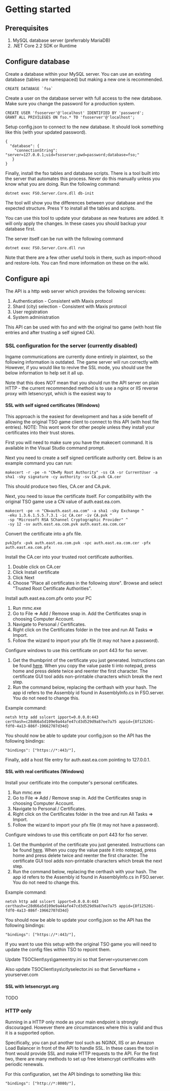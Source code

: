 # Getting started #
## Prerequisites ##
1. MySQL database server (preferrably MariaDB)
2. .NET Core 2.2 SDK or Runtime

## Configure database ##
Create a database within your MySQL server. You can use an existing database (tables are namespaced) but making a new one is recommended.

    CREATE DATABASE `fso`

Create a user on the database server with full access to the new database. Make sure you change the password for a production system.

    CREATE USER 'fsoserver'@'localhost' IDENTIFIED BY 'password';
    GRANT ALL PRIVILEGES ON fso.* TO 'fsoserver'@'localhost';

Setup config.json to connect to the new database. It should look something like this (with your updated password).

    {
      "database": {
    	"connectionString": "server=127.0.0.1;uid=fsoserver;pwd=password;database=fso;"
       }
    }
    
Finally, install the fso tables and database scripts. There is a tool built into the server that automates this process. Never do this manually unless you know what you are doing. Run the following command:

    dotnet exec FSO.Server.Core.dll db-init

The tool will show you the differences between your database and the expected structure. Press Y to install all the tables and scripts.

You can use this tool to update your database as new features are added. It will only apply the changes. In these cases you should backup your database first.

The server itself can be run with the following command

    dotnet exec FSO.Server.Core.dll run

Note that there are a few other useful tools in there, such as import-nhood and restore-lots. You can find more information on these on the wiki.

## Configure api ##
The API is a http web server which provides the following services:

1. Authentication - Consistent with Maxis protocol
2. Shard (city) selection - Consistent with Maxis protocol
3. User registration
4. System administration

This API can be used with fso and with the original tso game (with host file entries and after trusting a self signed CA).

### SSL configuration for the server (currently disabled) ###
Ingame communications are currently done entirely in plaintext, so the following information is outdated. The game server will run correctly with However, if you would like to revive the SSL mode, you should use the below information to help set it all up.

Note that this does *NOT* mean that you should run the API server on plain HTTP - the current recommended method is to use a nginx or IIS reverse proxy with letsencrypt, which is the easiest way to 

#### SSL with self signed certificates (Windows) ####
This approach is the easiest for development and has a side benefit of allowing the original TSO game client to connect to this API (with host file entries). NOTE: This wont work for other people unless they install your certificates into their trust stores.

First you will need to make sure you have the makecert command. It is available in the Visual Studio command prompt.

Next you need to create a self signed certificate authority cert. Below is an example command you can run:
    
    makecert -r -pe -n "CN=My Root Authority" -ss CA -sr CurrentUser -a sha1 -sky signature -cy authority -sv CA.pvk CA.cer

This should produce two files, CA.cer and CA.pvk.

Next, you need to issue the certificate itself. For compatibility with the original TSO game use a CN value of auth.east.ea.com.

    makecert -pe -n "CN=auth.east.ea.com" -a sha1 -sky Exchange ^
     -eku 1.3.6.1.5.5.7.3.1 -ic CA.cer -iv CA.pvk ^
     -sp "Microsoft RSA SChannel Cryptographic Provider" ^
     -sy 12 -sv auth.east.ea.com.pvk auth.east.ea.com.cer

Convert the certificate into a pfx file.

    pvk2pfx -pvk auth.east.ea.com.pvk -spc auth.east.ea.com.cer -pfx auth.east.ea.com.pfx

Install the CA.cer into your trusted root certificate authorities. 

1. Double click on CA.cer
2. Click Install certificate
3. Click Next
4. Choose "Place all certificates in the following store". Browse and select "Trusted Root Certificate Authorities".

Install auth.east.ea.com.pfx onto your PC

1. Run mmc.exe
2. Go to File => Add / Remove snap in. Add the Certificates snap in choosing Computer Account.
3. Navigate to Personal / Certificates.
4. Right click on the Certificates folder in the tree and run All Tasks => Import.
5. Follow the wizard to import your pfx file (it may not have a password).

Configure windows to use this certificate on port 443 for fso server.

1. Get the thumbprint of the certificate you just generated. Instructions can be found [here](https://msdn.microsoft.com/en-us/library/ms734695(v=vs.110).aspx). When you copy the value paste ti into notepad, press home and press delete twice and reenter the first character. The certificate GUI tool adds non-printable characters which break the next step.
2. Run the command below, replacing the certhash with your hash. The app id refers to the Assembly id found in AssemblyInfo.cs in FSO.server. You do not need to change this.

Example command:

    netsh http add sslcert ipport=0.0.0.0:443 certhash=c28d66a5d109e9a44afe47cd3d529d9a87ee7a75 appid={8f125201-fdf0-4a13-886f-19662707d34d}

You should now be able to update your config.json so the API has the following bindings:

    "bindings": ["https://*:443/"],

Finally, add a host file entry for auth.east.ea.com pointing to 127.0.0.1.

#### SSL with real certificates (Windows) ####
Install your certificate into the computer's personal certificates.

1. Run mmc.exe
2. Go to File => Add / Remove snap in. Add the Certificates snap in choosing Computer Account.
3. Navigate to Personal / Certificates.
4. Right click on the Certificates folder in the tree and run All Tasks => Import.
5. Follow the wizard to import your pfx file (it may not have a password).

Configure windows to use this certificate on port 443 for fso server.

1. Get the thumbprint of the certificate you just generated. Instructions can be found [here](https://msdn.microsoft.com/en-us/library/ms734695(v=vs.110).aspx). When you copy the value paste it into notepad, press home and press delete twice and reenter the first character. The certificate GUI tool adds non-printable characters which break the next step.
2. Run the command below, replacing the certhash with your hash. The app id refers to the Assembly id found in AssemblyInfo.cs in FSO.server. You do not need to change this.

Example command:

    netsh http add sslcert ipport=0.0.0.0:443 certhash=c28d66a5d109e9a44afe47cd3d529d9a87ee7a75 appid={8f125201-fdf0-4a13-886f-19662707d34d}

You should now be able to update your config.json so the API has the following bindings:

    "bindings": ["https://*:443/"],


If you want to use this setup with the original TSO game you will need to update the config files within TSO to repoint them.

Update TSOClient\sys\gameentry.ini so that Server=yourserver.com

Also update TSOClient\sys\cityselector.ini so that ServerName = yourserver.com

#### SSL with letsencrypt.org ####
TODO

### HTTP only ###
Running in a HTTP only mode as your main endpoint is strongly discouraged. However there are circumstances where this is valid and thus it is a supported option.

Specifically, you can put another tool such as NGINX, IIS or an Amazon Load Balancer in front of the API to handle SSL. In these cases the tool in front would provide SSL and make HTTP requests to the API. For the first two, there are many methods to set up free letsencrypt certificates with periodic renewals.

For this configuration, set the API bindings to something like this:

    "bindings": ["http://*:8080/"],